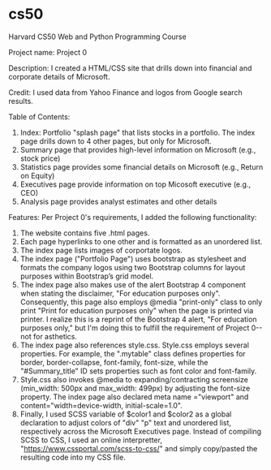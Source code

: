 # cs50
Harvard CS50 Web and Python Programming Course

Project name: Project 0

Description: I created a HTML/CSS site that drills down into financial and corporate details of Microsoft.

Credit: I used data from Yahoo Finance and logos from Google search results.

Table of Contents: 
  1) Index: Portfolio "splash page" that lists stocks in a portfolio. The index page drills down to 4 other pages, but only for Microsoft.
  2) Summary page that provides high-level information on Microsoft (e.g., stock price)
  3) Statistics page provides some financial details on Microsoft (e.g., Return on Equity)
  4) Executives page provide information on top Micosoft executive (e.g., CEO)
  5) Analysis page provides analyst estimates and other details

Features: Per Project 0's requirements, I added the following functionality:
  1) The website contains five .html pages.
  2) Each page hyperlinks to one other and is formatted as an unordered list.
  3) The index page lists images of corportate logos.
  4) The index page ("Portfolio Page") uses bootstrap as stylesheet and formats the company logos using two Bootstrap columns for layout purposes within Bootstrap’s grid model.
  5) The index page also makes use of the alert Bootstrap 4 component when stating the disclaimer, "For education purposes only". Consequently, this page also employs @media "print-only" class to only print "Print for education purposes only" when the page is printed via printer. I realize this is a reprint of the Bootstrap 4 alert, "For education purposes only," but I'm doing this to fulfill the requirement of Project 0--not for asthetics. 
  6) The index page also references style.css. Style.css employs several properties. For example, the ".mytable" class defines properties for border, border-collapse, font-family, font-size, while the "#Summary_title" ID sets properties such as font color and font-family.  
  7) Style.css also invokes @media to expanding/contracting screensize (min_width: 500px and max_width: 499px) by adjusting the font-size property. The index page also declared meta name ="viewport" and content="width=device-width, initial-scale=1.0".
  8) Finally, I used SCSS variable of $color1 and $color2 as a global declaration to adjust colors of "div" "p" text and unordered list, respectively across the Microsoft Executives page. Instead of compiling SCSS to CSS, I used an online interpretter, "https://www.cssportal.com/scss-to-css/" and simply copy/pasted the resulting code into my CSS file. 
